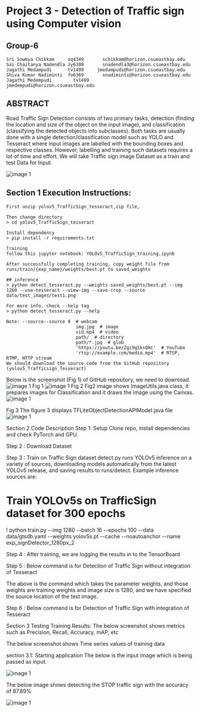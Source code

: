 # Project 3 - Detection of Traffic sign using Computer vision

## Group-6

```
Sri Sowmya Chikkam     oq4349 		schikkam@horizon.csueastbay.edu 
Sai Chaitanya Nadendla zy6108 		snadendla3@horizon.csueastbay.edu
Jagathi Medampudi      tv1499     jmedampudi@horizon.csueastbay.edu
Shiva Kumar Nadiminti  fo6369 		snadiminti@horizon.csueastbay.edu
Jagathi Medempudi		 tv1499 		jmedempudi@horizon.csueastbay.edu
```

## ABSTRACT

Road Traffic Sign Detection consists of two primary tasks, detection (finding the location and size of the object on the input image), and classification (classifying the detected objects into subclasses). Both tasks are usually done with a single detection/classification model such as YOLO and Tesseract where input images are labelled with the bounding boxes and respective classes. However, labelling and training such datasets requires a lot of time and effort. We will take Traffic sign image Dataset as a train and test Data for Input. 

![image 1](readme-images/FlowChart.png) 

## Section 1 Execution Instructions: 
```
First unzip yolov5_TrafficSign_tesseract,zip file, 

Then change directory 
> cd yolov5_TrafficSign_tesseract

Install dependency
> pip install -r requirements.txt

Training
follow this jupyter notebook: YOLOv5_TrafficSign_training.ipynb 

After successfully completing training, copy weight file from runs/train/{exp_name}/weights/best.pt to saved_weights

## inference
> python detect_tesseract.py --weights saved_weights/best.pt --img 1260 --use-tesseract --view-img --save-crop --source data/test_images/test1.png

For more info. check --help tag
> python detect_tesseract.py --help

Note: --source--source 0  # webcam
                          img.jpg  # image 
                          vid.mp4  # video
                          path/  # directory
                          path/*.jpg  # glob
                          'https://youtu.be/Zgi9g1ksQHc'  # YouTube
                          'rtsp://example.com/media.mp4'  # RTSP, RTMP, HTTP stream
We should download the source code from the GitHub repository (yolov5_Trafficsign_Tesseract) 
```







Below is the screenshot (Fig 1) of GitHub repository, we need to download.
![image 1](readme-images/1.jpeg) 
Fig 1
![image 1](readme-images/2.jpeg) 
Fig 2
Fig2 image shows ImageUtils.java class, it prepares images for Classification and it draws the image using the Canvas.
 ![image 1](readme-images/4.jpeg) 

Fig 3
The figure 3 displays TFLiteObjectDetectionAPIModel.java file 
![image 1](readme-images/6.jpeg) 

Section 2 Code Description
Step 1: Setup
Clone repo, install dependencies and check PyTorch and GPU.
 

Step 2 : Download Dataset
 

Step 3 : Train on Traffic Sign dataset
detect.py runs YOLOv5 inference on a variety of sources, downloading models automatically from the latest YOLOv5 release, and saving results to runs/detect. Example inference sources are:

# Train YOLOv5s on TrafficSign dataset for 300 epochs
! python train.py --img 1280 --batch 16 --epochs 100 --data data/gtsdb.yaml --weights yolov5s.pt --cache --noautoanchor --name exp_signDetector_1280px_2 


Step 4 : After training, we are logging the results in to the TensorBoard

 






Step 5 : Below command is for Detection of Traffic Sign without integration of Tesseract


 
The above is the command which takes the parameter weights, and those weights are training weights and image size is 1280, and we have specified the source location of the test image.

Step 6 : Below command is for Detection of Traffic Sign with integration of Tesseract

 

Section 3 Testing
Training Results: The below screenshot shows  metrics such as Precision, Recall, Accuracy, mAP, etc
 

The below screenshot shows Time series values of training data
 

section 3.1: Starting application
The below is the input image which is being passed as input.
 
 ![image 1](readme-images/8.jpeg) 

                                                     
The below image shows detecting the STOP traffic sign with the accuracy of 87.89%

 ![image 1](readme-images/7.jpeg) 

